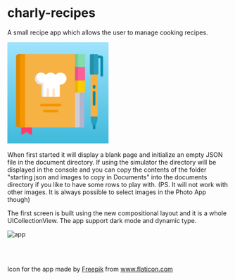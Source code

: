 # charly-recipes

A small recipe app which allows the user to manage cooking recipes.

<p >
  <img src="Icon.png" width="230"  title="icon">&nbsp;&nbsp;&nbsp;&nbsp;&nbsp;
</p>

When first started it will display a blank page and initialize an empty JSON file in the document directory.
If using the simulator the directory will be displayed in the console and you can copy the contents of the folder "starting json and images to copy in Documents" into the documents directory if you like to have some rows to play with. (PS. It will not work with other images. It is always possible to select images in the Photo App though)

The first screen is built using the new compositional layout and it is a whole UICollectionView.
The app support dark mode and dynamic type.

<p >
  <img src="charlyrecipes.gif" width="230"  title="app">&nbsp;&nbsp;&nbsp;&nbsp;&nbsp;
</p>
<br></br>

Icon for the app made by <a href="http://www.freepik.com/" title="Freepik">Freepik</a> from <a href="https://www.flaticon.com/" title="Flaticon"> www.flaticon.com</a>
